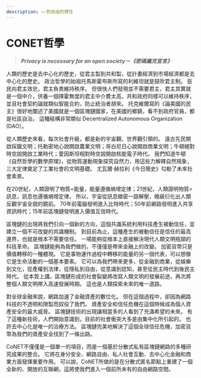 ```yaml
---
description: ——對自由的嚮往
---
```


# CONET哲學



> _**Privacy is necessary for an open society－《密碼龐克宣言》**_

人類的歷史是去中心化的歷史，從君主製到共和製，從計畫經濟到市場經濟都是去中心化的歷史。 政治哲學的始祖托馬斯霍布斯所寫的利維坦就是鼓吹君主制。 臣民向君主效忠，君主負責維持秩序。 但很快人們發現並不需要君主，君主其實就是一個中介，供養一個揮霍無度的君主中介費太高，共和政府同樣可以維持秩序，並且社會契約論就類似智能合約，防止統治者胡來。 托克維爾寫的《論美國的民主》很好地闡述了美國就是一個區塊鏈國家，在美國的鄉鎮，看不到政府官員，都是社區自治。 這種結構非常類似 Decentralized Autonomous Organization (DAO）。

從人類歷史來看，每次社會升級，都是新的宇宙觀、世界觀引領的。 遠古先民開啟採獵文明；托勒密地心說開啟農業文明；哥白尼日心說開啟商業文明；牛頓絕對時空說開啟工業時代；愛因斯坦相對時空說開啟核能電子時代。 我們知道牛頓《自然哲學的數學原理》，從物質運動現象探究自然力，用這些力解釋自然現象，三大定律奠定了工業社會的文明基礎。 尤瓦爾·赫拉利《今日簡史》勾勒了未來社會素景。

在20世紀，人類證明了物質=能量，能量遵循熵增定律；21世紀，人類證明物質=訊息，訊息也遵循熵增定律。 所以，宇宙從訊息緻密一路解壓，晚級衍化出人類反觀宇宙全貌的鏡前。 70年前電腦發明進入比特時代；50年前網路發明進入共享資訊時代；15年前區塊鏈發明進入價值互信時代。

區塊鏈的出現將我們引向一個新的方向，這個共識系統利用科技產生被動信任，並建立一個不可改變的共識機制。 到目前為止，這種產生的被動信任是信任的最高邊界，也就是根本不需要信任。 一場能夠從根本上直接解決現代人類文明瓶頸的科技革命。 區塊鏈能夠為我們做的，不僅僅是帶來金融上的改變。 加密貨幣只是價值轉移的一種體現。 它是事物運作過程中轉移的能量的另一個代表，可以想像它是生命活動的一個基本要素。 它可以為我們帶來更多，從金融到商業，從娛樂到文化，從產權到法律，從隱私到自由，從意識到認知，甚至從民主時代到後民主時代。 從本質上講，區塊鏈形成的社會裂變將改寫人類文明的發展前途，再次將整個人類文明帶入高速發展時期。 這也是人類探索未來的唯一道路。

對全球金融來說，網路加速了金融資產的數位化。 但在這個過程中，卻因為網路科技的不透明和限製而奴役了我們。 資產安全和信任危機在這個時候成為個人資產安全的最大威脅。 區塊鏈技術的出現讓相當多的人看到了充滿希望的未來。 有了這種新技術，人們開始意識到，目前的社會衝突大多是由集中化所引起的。 也許去中心化是唯一的治療方法。 區塊鏈完美地解決了這個全球信任危機，加密貨幣為我們的資產安全找到了一條出路。

CoNET不僅僅是一個單一的項目，而是一個基於分散式私有區塊鏈網路的多種研究成果的整合。 它將在身分安全、網路自由、私人社會互動、去中心化金融和商業方面發揮重要作用。 可以說，CoNET所做的是在分散式匿名節點上重建了一個全新的、開放的互聯網，這將使我們進入一個前所未有的自由網路空間。
